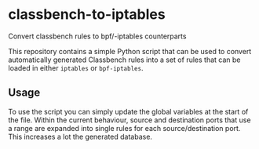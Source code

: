 # classbench-to-iptables
Convert classbench rules to bpf/-iptables counterparts

This repository contains a simple Python script that can be used to convert automatically generated Classbench rules into a set of rules that can be loaded in either `iptables` or `bpf-iptables`.

## Usage

To use the script you can simply update the global variables at the start of the file.
Within the current behaviour, source and destination ports that use a range are expanded into single rules for each source/destination port.
This increases a lot the generated database.
